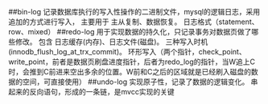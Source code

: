 ##bin-log
记录数据库执行的写入性操作的二进制文件，mysql的逻辑日志，采用追加的方式进行写入，
主要用于 主从复制、数据恢复。
日志格式（statement、row、mixed）
##redo-log
用于实现数据的持久化，只记录事务对数据页做了哪些修改。
包含 日志缓存(内存)、日志文件(磁盘)。
三种写入时机(innodb_flush_log_at_trx_commit)。
环形写入（两个指针，check_point、write_point，前者是数据页刷盘进度指针，后者为redo_log的指针，当W追上C时，会推到C前进来空出多余的位置。W前和C之后的区域就是已经刷入磁盘的数据的空间，可直接使用）
##undo-log
实现原子性，记录了数据的逻辑变化。
串起来的反向语句，形成的一条链，是mvcc实现的关键